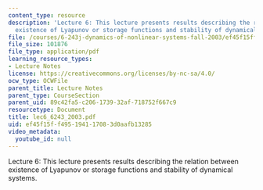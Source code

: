```yaml
---
content_type: resource
description: 'Lecture 6: This lecture presents results describing the relation between
  existence of Lyapunov or storage functions and stability of dynamical systems.'
file: /courses/6-243j-dynamics-of-nonlinear-systems-fall-2003/ef45f15ff495194117083d0aafb13285_lec6_6243_2003.pdf
file_size: 101876
file_type: application/pdf
learning_resource_types:
- Lecture Notes
license: https://creativecommons.org/licenses/by-nc-sa/4.0/
ocw_type: OCWFile
parent_title: Lecture Notes
parent_type: CourseSection
parent_uid: 89c42fa5-c206-1739-32af-718752f667c9
resourcetype: Document
title: lec6_6243_2003.pdf
uid: ef45f15f-f495-1941-1708-3d0aafb13285
video_metadata:
  youtube_id: null
---
```

Lecture 6: This lecture presents results describing the relation between existence of Lyapunov or storage functions and stability of dynamical systems.